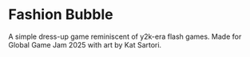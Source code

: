 # Fashion Bubble

A simple dress-up game reminiscent of y2k-era flash games. Made for Global Game Jam 2025 with art by Kat Sartori.

